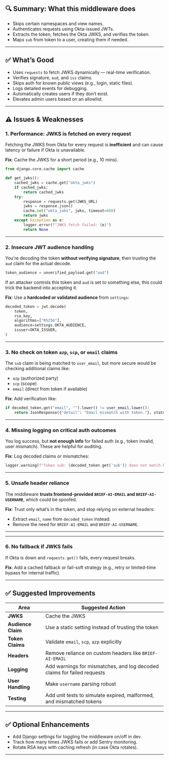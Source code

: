 ## 🔍 Summary: What this middleware does

* Skips certain namespaces and view names.
* Authenticates requests using Okta-issued JWTs.
* Extracts the token, fetches the Okta JWKS, and verifies the token.
* Maps `sub` from token to a user, creating them if needed.

---

## ✅ What’s Good

* Uses `requests` to fetch JWKS dynamically — real-time verification.
* Verifies signature, `aud`, and `iss` claims.
* Skips auth for known public views (e.g., login, static files).
* Logs detailed events for debugging.
* Automatically creates users if they don’t exist.
* Elevates admin users based on an allowlist.

---

## ⚠️ Issues & Weaknesses

### 1. **Performance: JWKS is fetched on every request**

Fetching the JWKS from Okta for every request is **inefficient** and can cause latency or failure if Okta is unavailable.

**Fix**: Cache the JWKS for a short period (e.g., 10 mins).

```python
from django.core.cache import cache

def get_jwks():
    cached_jwks = cache.get("okta_jwks")
    if cached_jwks:
        return cached_jwks
    try:
        response = requests.get(JWKS_URL)
        jwks = response.json()
        cache.set("okta_jwks", jwks, timeout=600)
        return jwks
    except Exception as e:
        logger.error(f"JWKS fetch failed: {e}")
        return None
```

---

### 2. **Insecure JWT audience handling**

You're decoding the token **without verifying signature**, then trusting the `aud` claim for the actual decode.

```python
token_audience = unverified_payload.get("aud")
```

If an attacker controls this token and `aud` is set to something else, this could trick the backend into accepting it.

**Fix**: Use a **hardcoded or validated audience** from `settings`:

```python
decoded_token = jwt.decode(
    token,
    rsa_key,
    algorithms=["RS256"],
    audience=settings.OKTA_AUDIENCE,
    issuer=OKTA_ISSUER,
)
```

---

### 3. **No check on token `azp`, `scp`, or `email` claims**

The `sub` claim is being matched to `user_email`, but more secure would be checking additional claims like:

* `azp` (authorized party)
* `scp` (scope)
* `email` (direct from token if available)

**Fix**: Add verification like:

```python
if decoded_token.get("email", "").lower() != user_email.lower():
    return JsonResponse({"detail": "Email mismatch with token."}, status=403)
```

---

### 4. **Missing logging on critical auth outcomes**

You log success, but **not enough info** for failed auth (e.g., token invalid, user mismatch). These are helpful for auditing.

**Fix**: Log decoded claims or mismatches:

```python
logger.warning(f"Token sub: {decoded_token.get('sub')} does not match header email: {user_email}")
```

---

### 5. **Unsafe header reliance**

The middleware **trusts frontend-provided `BRIEF-AI-EMAIL` and `BRIEF-AI-USERNAME`**, which could be spoofed.

**Fix**: Trust only what’s in the token, and stop relying on external headers:

* Extract `email`, `name` from `decoded_token` instead.
* Remove the need for `BRIEF-AI-EMAIL` and `BRIEF-AI-USERNAME`.

---


---

### 6. **No fallback if JWKS fails**

If Okta is down and `requests.get()` fails, every request breaks.

**Fix**: Add a cached fallback or fail-soft strategy (e.g., retry or limited-time bypass for internal traffic).

---

## ✅ Suggested Improvements

| Area               | Suggested Action                                                        |
| ------------------ | ----------------------------------------------------------------------- |
| **JWKS**           | Cache the JWKS                                                          |
| **Audience Claim** | Use a static setting instead of trusting the token                      |
| **Token Claims**   | Validate `email`, `scp`, `azp` explicitly                               |
| **Headers**        | Remove reliance on custom headers like `BRIEF-AI-EMAIL`                 |
| **Logging**        | Add warnings for mismatches, and log decoded claims for failed requests |
| **User Handling**  | Make `username` parsing robust                                          |
| **Testing**        | Add unit tests to simulate expired, malformed, and mismatched tokens    |

---

## ✅ Optional Enhancements

* Add Django settings for toggling the middleware on/off in dev.
* Track how many times JWKS fails or add Sentry monitoring.
* Rotate RSA keys with caching refresh (in case Okta rotates).

---
